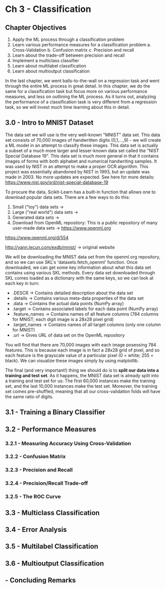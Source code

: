 # Ch 3 - Classification

## Chapter Objectives

1. Apply the ML process through a classification problem
2. Learn various performance measures for a classification problem
  a. Cross-Validation
  b. Confusion matrix
  c. Precision and recall
3. Learn about the trade-off between precision and recall
4. Implement a multiclass classifier
5. Learn about multilabel classification
6. Learn about multioutput classification

In the last chapter, we went balls-to-the-wall on a regression task and went through the entire ML process in great detail. In this chapter, we do the same for a classification task but focus more on various performance measures, and less on outlining the ML process. As it turns out, analyzing the performance of a classification task is very different from a regression task, so we will invest much time learning about this in detail. 


## 3.0 - Intro to MNIST Dataset

The data set we will use is the very well-known "MNIST" data set. This data set consists of 70,000 images of handwritten digits (0,1,...,9) - we will create a ML model in an attempt to classify these images. This data set is actually a subset of a much more larger and lesser-known data set called the "NIST Special Database 19". This data set is much more general in that it contains images of forms with both alphabet and numerical handwriting samples. It was used by NIST in an attempt to make a proper OCR algorithm. This project was essentially abandoned by NIST in 1993, but an update was made in 2003. No more updates are expected. See here for more details: https://www.nist.gov/srd/nist-special-database-19

To procure the data, Scikit-Learn has a built-in function that allows one to download popular data sets. There are a few ways to do this:
1. Small ("toy") data sets -> 
2. Large ("real world") data sets ->
3. Generated data sets ->
4. Download from OpenML repository: This is a public repository of many user-made data sets -> https://www.openml.org

https://www.openml.org/d/554

http://yann.lecun.com/exdb/mnist/ -> original website

We will be downloading the MNIST data set from the openml.org repository, and so we can use SKL's 'datasets.fetch_openml' function. Once downloaded, we can get some key information about what this data set contains using various SKL methods. Every data set downloaded through SKL comes loaded as a dictionary with the same keys, so we can look at each key in turn:
* .DESCR -> Contains detailed description about the data set
* .details -> Contains various meta-data properties of the data set
* .data -> Contains the actual data points (NumPy array)
* .target -> Contains associated labels for each data point (NumPy array)
* .feature_names -> Contains names of all feature columns (784 columns for MNIST; each digit image is a 28x28 pixel grid)
* .target_names -> Contains names of all target columns (only one column for MNIST)
* .url -> Gives URL of data set on the OpenML repository

You will find that there are 70,000 images with each image posessing 784 features.  This is because each image is in fact a 28x28 grid of pixel, and so each feature is the grayscale value of a particular pixel (0 = white; 255 = black). We can visualize these images simply by using matplotlib.

The final (and very important!) thing we should do is to **split our data into a training and test set**. As it happens, the MNIST data set is already split into a training and test set for us: The first 60,000 instances make the training set, and the last 10,000 instances make the test set. Moreover, the training set comes pre-shuffled, meaning that all our cross-validation folds will have the same ratio of digits.


## 3.1 - Training a Binary Classifier



## 3.2 - Performance Measures


### 3.2.1 - Measuring Accuracy Using Cross-Validation
### 3.2.2 - Confusion Matrix
### 3.2.3 - Precision and Recall
### 3.2.4 - Precision/Recall Trade-off
### 3.2.5 - The ROC Curve


## 3.3 - Multiclass Classification
## 3.4 - Error Analysis
## 3.5 - Multilabel Classification
## 3.6 - Multioutput Classification


## - Concluding Remarks





[anomaly_detection]: https://github.com/aj112358/ML_Notes/blob/main/01_The_Machine_Learning_Landscape/01_images/anomaly_detection.png "illustration of anomaly detection"
